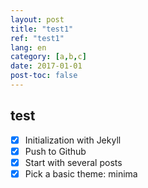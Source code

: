 ```yaml
---
layout: post
title: "test1"
ref: "test1"
lang: en
category: [a,b,c]
date: 2017-01-01
post-toc: false
---
```


## test
- [X] Initialization with Jekyll
- [X] Push to Github
- [X] Start with several posts
- [X] Pick a basic theme: minima
